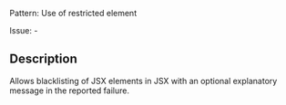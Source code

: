 Pattern: Use of restricted element

Issue: -

## Description

Allows blacklisting of JSX elements in JSX with an optional explanatory message in the reported failure.